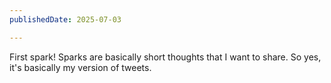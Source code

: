 ```yaml
---
publishedDate: 2025-07-03

---
```


First spark! Sparks are basically short thoughts that I want to share. So yes, it's basically my version of tweets.